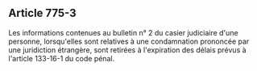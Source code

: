 Article 775-3
----
Les informations contenues au bulletin n° 2 du casier judiciaire d'une personne,
lorsqu'elles sont relatives à une condamnation prononcée par une juridiction
étrangère, sont retirées à l'expiration des délais prévus à l'article 133-16-1
du code pénal.
